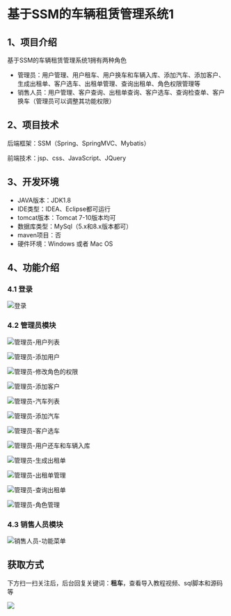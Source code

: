# 基于SSM的车辆租赁管理系统1

## 1、项目介绍

基于SSM的车辆租赁管理系统1拥有两种角色

- 管理员：用户管理、用户租车、用户换车和车辆入库、添加汽车、添加客户、生成出租单、客户选车、出租单管理、查询出租单、角色权限管理等
- 销售人员：用户管理、客户查询、出租单查询、客户选车、查询检查单、客户换车（管理员可以调整其功能权限）


## 2、项目技术

后端框架：SSM（Spring、SpringMVC、Mybatis）

前端技术：jsp、css、JavaScript、JQuery

## 3、开发环境

- JAVA版本：JDK1.8
- IDE类型：IDEA、Eclipse都可运行
- tomcat版本：Tomcat 7-10版本均可
- 数据库类型：MySql（5.x和8.x版本都可） 
- maven项目：否
- 硬件环境：Windows 或者 Mac OS


## 4、功能介绍

### 4.1 登录

![登录](https://www.codeshop.fun/Typora-Images/202208021517985.jpg)

### 4.2 管理员模块

![管理员-用户列表](https://www.codeshop.fun/Typora-Images/202208021517939.jpg)

![管理员-添加用户](https://www.codeshop.fun/Typora-Images/202208021517271.jpg)

![管理员-修改角色的权限](https://www.codeshop.fun/Typora-Images/202208021517371.jpg)

![管理员-添加客户](https://www.codeshop.fun/Typora-Images/202208021518728.jpg)

![管理员-汽车列表](https://www.codeshop.fun/Typora-Images/202208021518540.jpg)

![管理员-添加汽车](https://www.codeshop.fun/Typora-Images/202208021518731.jpg)

![管理员-客户选车](https://www.codeshop.fun/Typora-Images/202208021518088.jpg)

![管理员-用户还车和车辆入库](https://www.codeshop.fun/Typora-Images/202208021518903.jpg)

![管理员-生成出租单](https://www.codeshop.fun/Typora-Images/202208021518339.jpg)

![管理员-出租单管理](https://www.codeshop.fun/Typora-Images/202208021518087.jpg)

![管理员-查询出租单](https://www.codeshop.fun/Typora-Images/202208021518414.jpg)

![管理员-角色管理](https://www.codeshop.fun/Typora-Images/202208021518155.jpg)

### 4.3 销售人员模块

![销售人员-功能菜单](https://www.codeshop.fun/Typora-Images/202208021517930.jpg)

## 获取方式

下方扫一扫关注后，后台回复关键词：**租车**，查看导入教程视频、sql脚本和源码等

 ![](https://www.codeshop.fun/Typora-Images/202205281253739.png)
